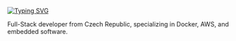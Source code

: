 [![Typing SVG](https://readme-typing-svg.demolab.com?font=Fira+Code&pause=1000&color=00E915&random=true&width=435&lines=Hi%2C+I'm+Arsenii%F0%9F%91%8B)](https://git.io/typing-svg)

Full-Stack developer from Czech Republic, specializing in Docker, AWS, and embedded software.


